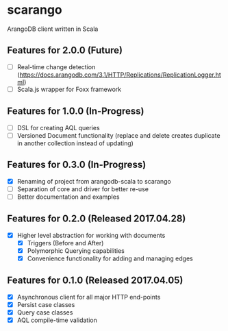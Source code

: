 # scarango

ArangoDB client written in Scala

## Features for 2.0.0 (Future)

* [ ] Real-time change detection (https://docs.arangodb.com/3.1/HTTP/Replications/ReplicationLogger.html)
* [ ] Scala.js wrapper for Foxx framework

## Features for 1.0.0 (In-Progress)

* [ ] DSL for creating AQL queries
* [ ] Versioned Document functionality (replace and delete creates duplicate in another collection instead of updating)

## Features for 0.3.0 (In-Progress)

* [X] Renaming of project from arangodb-scala to scarango
* [ ] Separation of core and driver for better re-use
* [ ] Better documentation and examples

## Features for 0.2.0 (Released 2017.04.28)

* [X] Higher level abstraction for working with documents
    * [X] Triggers (Before and After)
    * [X] Polymorphic Querying capabilities
    * [X] Convenience functionality for adding and managing edges
    
## Features for 0.1.0 (Released 2017.04.05)

* [X] Asynchronous client for all major HTTP end-points
* [X] Persist case classes
* [X] Query case classes
* [X] AQL compile-time validation